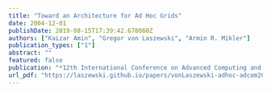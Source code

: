 ```yaml
---
title: "Toward an Architecture for Ad Hoc Grids"
date: 2004-12-01
publishDate: 2019-08-15T17:39:42.678060Z
authors: ["Kaizar Amin", "Gregor von Laszewski", "Armin R. Mikler"]
publication_types: ["1"]
abstract: ""
featured: false
publication: "*12th International Conference on Advanced Computing and Communications (ADCOM 2004)*"
url_pdf: "https://laszewski.github.io/papers/vonLaszewski-adhoc-adcom2004.pdf"
---
```


